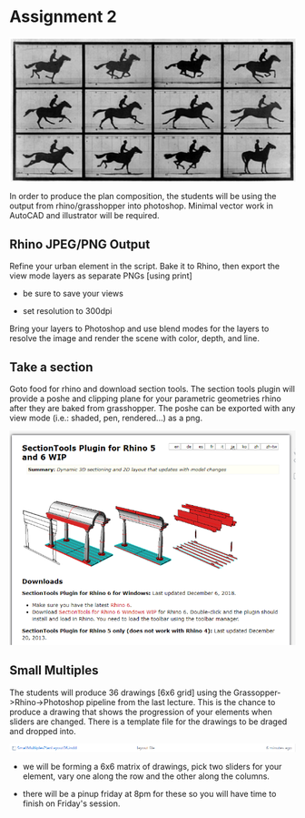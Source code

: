 # Assignment 2
![Small Multiples Header](/images/horses.PNG)

In order to produce the plan composition, the students will be using the output from rhino/grasshopper into photoshop.  Minimal vector work in AutoCAD and illustrator will be 
required.

## Rhino JPEG/PNG Output
Refine your urban element in the script.  Bake it to Rhino, then export the view mode layers as separate PNGs [using print]

* be sure to save your views

* set resolution to 300dpi

Bring your layers to Photoshop and use blend modes for the layers to resolve the image and render the scene with color, depth, and line.

## Take a section
Goto food for rhino and download section tools.  The section tools plugin will provide a poshe and clipping plane for your parametric geometries rhino after they are baked from grasshopper.  The poshe can be exported with any view mode (i.e.: shaded, pen, rendered...) as a png.

![section Tools](/images/sectiontools.PNG)


## Small Multiples

The students will produce 36 drawings [6x6 grid] using the Grassopper->Rhino->Photoshop pipeline from the last lecture.  This is the chance to produce a drawing that shows the progression of your elements when sliders are changed.  There is a template file for the drawings to be draged and dropped into.

![template file](/images/layoutlink.PNG)

* we will be forming a 6x6 matrix of drawings, pick two sliders for your element, vary one along the row and the other along the columns.

* there will be a pinup friday at 8pm for these so you will have time to finish on Friday's session.




